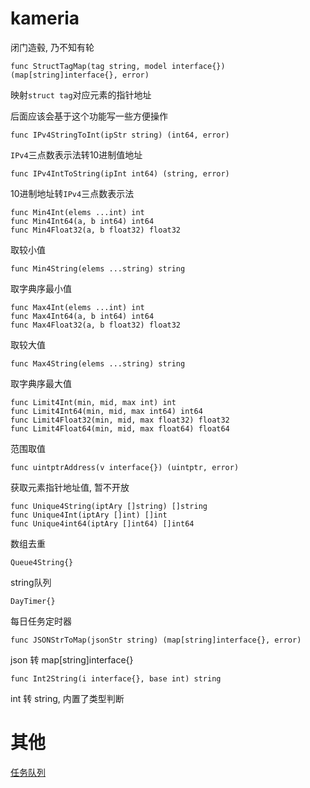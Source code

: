 # kameria

闭门造毂, 乃不知有轮

```
func StructTagMap(tag string, model interface{}) (map[string]interface{}, error)
```

映射`struct tag`对应元素的指针地址

后面应该会基于这个功能写一些方便操作

```
func IPv4StringToInt(ipStr string) (int64, error)
```

`IPv4`三点数表示法转10进制值地址


```
func IPv4IntToString(ipInt int64) (string, error)
```

10进制地址转`IPv4`三点数表示法

```
func Min4Int(elems ...int) int
func Min4Int64(a, b int64) int64
func Min4Float32(a, b float32) float32
```

取较小值

```
func Min4String(elems ...string) string
```

取字典序最小值

```
func Max4Int(elems ...int) int
func Max4Int64(a, b int64) int64
func Max4Float32(a, b float32) float32
```

取较大值

```
func Max4String(elems ...string) string
```

取字典序最大值

```
func Limit4Int(min, mid, max int) int
func Limit4Int64(min, mid, max int64) int64
func Limit4Float32(min, mid, max float32) float32
func Limit4Float64(min, mid, max float64) float64
```

范围取值

```
func uintptrAddress(v interface{}) (uintptr, error)
```

获取元素指针地址值, 暂不开放

```
func Unique4String(iptAry []string) []string
func Unique4Int(iptAry []int) []int
func Unique4int64(iptAry []int64) []int64
```

数组去重

```
Queue4String{}
```

string队列

```
DayTimer{}
```

每日任务定时器

```
func JSONStrToMap(jsonStr string) (map[string]interface{}, error)
```

json 转 map[string]interface{}

```
func Int2String(i interface{}, base int) string
```

int 转 string, 内置了类型判断

# 其他

[任务队列](./Document/operation_queue.md)
